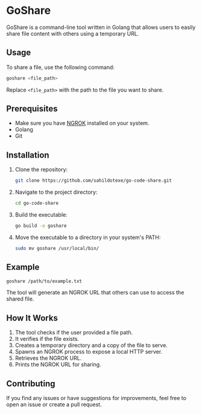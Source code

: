 # GoShare

GoShare is a command-line tool written in Golang that allows users to easily share file content with others using a temporary URL.

## Usage

To share a file, use the following command:

```bash
goshare <file_path>
```

Replace `<file_path>` with the path to the file you want to share.

## Prerequisites

- Make sure you have [NGROK](https://ngrok.com/) installed on your system.
- Golang
- Git 

## Installation

1. Clone the repository:

   ```bash
   git clone https://github.com/sahildotexe/go-code-share.git
   ```

2. Navigate to the project directory:

   ```bash
   cd go-code-share
   ```

3. Build the executable:

   ```bash
   go build -o goshare
   ```

4. Move the executable to a directory in your system's PATH:

   ```bash
   sudo mv goshare /usr/local/bin/
   ```

## Example

```bash
goshare /path/to/example.txt
```

The tool will generate an NGROK URL that others can use to access the shared file.

## How It Works

1. The tool checks if the user provided a file path.
2. It verifies if the file exists.
3. Creates a temporary directory and a copy of the file to serve.
4. Spawns an NGROK process to expose a local HTTP server.
5. Retrieves the NGROK URL.
6. Prints the NGROK URL for sharing.

## Contributing

If you find any issues or have suggestions for improvements, feel free to open an issue or create a pull request.

